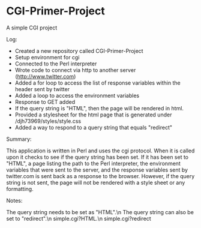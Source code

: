 # CGI-Primer-Project
A simple CGI project

Log:
- Created a new repository called CGI-Primer-Project
- Setup environment for cgi
- Connected to the Perl interpreter
- Wrote code to connect via http to another server (http://www.twitter.com)
- Added a for loop to access the list of response variables within the header sent by twitter
- Added a loop to access the environment variables
- Response to GET added
- If the query string is "HTML", then the page will be rendered in html.
- Provided a stylesheet for the html page that is generated under /djh73969/styles/style.css
- Added a way to respond to a query string that equals "redirect"

Summary:

This application is written in Perl and uses the cgi protocol. When it is called upon it checks to see if the 
query string has been set. If it has been set to "HTML", a page listing the path to the Perl interpreter, the
environment variables that were sent to the server, and the response variables sent by twitter.com is sent back as a
response to the browser. However, if the query string is not sent, the page will not be rendered with a style sheet or 
any formatting.

Notes:

The query string needs to be set as "HTML".\n
The query string can also be set to "redirect".\n
simple.cgi?HTML.\n
simple.cgi?redirect
  
